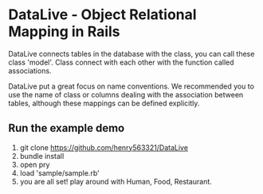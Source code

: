 # DataLive - Object Relational Mapping in Rails

DataLive connects tables in the database with the class, you can call these class
'model'. Class connect with each other with the function called associations.

DataLive put a great focus on name conventions. We recommended you to use the
name of class or columns dealing with the association between tables, although
these mappings can be defined explicitly.

## Run the example demo

1. git clone https://github.com/henry563321/DataLive
2. bundle install
3. open pry
4. load 'sample/sample.rb'
5. you are all set! play around with Human, Food, Restaurant.

